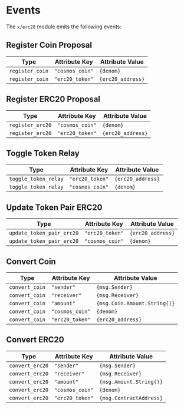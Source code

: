 # Events

The `x/erc20` module emits the following events:

## Register Coin Proposal

| Type            | Attribute Key    | Attribute Value    |
| --------------- | --------------- | ----------------- |
| `register_coin` | `"cosmos_coin"` | `{denom}`         |
| `register_coin` | `"erc20_token"` | `{erc20_address}` |

## Register ERC20 Proposal

| Type             | Attribute Key    | Attribute Value    |
| ---------------- | --------------- | ----------------- |
| `register_erc20` | `"cosmos_coin"` | `{denom}`         |
| `register_erc20` | `"erc20_token"` | `{erc20_address}` |

## Toggle Token Relay

| Type                 | Attribute Key    | Attribute Value    |
| -------------------- | --------------- | ----------------- |
| `toggle_token_relay` | `"erc20_token"` | `{erc20_address}` |
| `toggle_token_relay` | `"cosmos_coin"` | `{denom}`         |

## Update Token Pair ERC20

| Type                      | Attribute Key    | Attribute Value    |
| ------------------------- | --------------- | ----------------- |
| `update_token_pair_erc20` | `"erc20_token"` | `{erc20_address}` |
| `update_token_pair_erc20` | `"cosmos_coin"` | `{denom}`         |

## Convert Coin

| Type           | Attribute Key    | Attribute Value              |
| -------------- | --------------- | --------------------------- |
| `convert_coin` | `"sender"`      | `{msg.Sender}`              |
| `convert_coin` | `"receiver"`    | `{msg.Receiver}`            |
| `convert_coin` | `"amount"`      | `{msg.Coin.Amount.String()}` |
| `convert_coin` | `"cosmos_coin"` | `{denom}`                   |
| `convert_coin` | `"erc20_token"` | `{erc20_address}`           |

## Convert ERC20

| Type            | Attribute Key    | Attribute Value              |
| --------------- | --------------- | --------------------------- |
| `convert_erc20` | `"sender"`      | `{msg.Sender}`              |
| `convert_erc20` | `"receiver"`    | `{msg.Receiver}`            |
| `convert_erc20` | `"amount"`      | `{msg.Amount.String()}`     |
| `convert_erc20` | `"cosmos_coin"` | `{denom}`                   |
| `convert_erc20` | `"erc20_token"` | `{msg.ContractAddress}`     |

